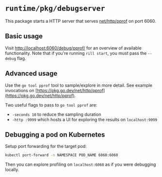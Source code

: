 # `runtime/pkg/debugserver`

This package starts a HTTP server that serves [net/http/pprof](https://pkg.go.dev/net/http/pprof) on port 6060. 

## Basic usage

Visit [http://localhost:6060/debug/pprof/](http://localhost:6060/debug/pprof/) for an overview of available functionality. Note that if you're running `rill start`, you must pass the `--debug` flag.

## Advanced usage

Use the `go tool pprof` tool to sample/explore in more detail. See example invocations on [https://pkg.go.dev/net/http/pprof](https://pkg.go.dev/net/http/pprof).

Two useful flags to pass to `go tool pprof` are:
- `-seconds 10` to reduce the sampling duration
- `-http :9999` which hosts a UI for exploring the results on `localhost:9999`

## Debugging a pod on Kubernetes

Setup port forwarding for the target pod:

```bash
kubectl port-forward -n NAMESPACE POD_NAME 6060:6060
```

Then you can explore profiling on `localhost:6060` as if you were debugging locally.
